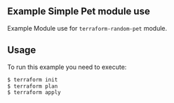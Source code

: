 ## Example Simple Pet module use

Example Module use for `terraform-random-pet` module. 


## Usage

To run this example you need to execute:

```bash
$ terraform init
$ terraform plan
$ terraform apply
